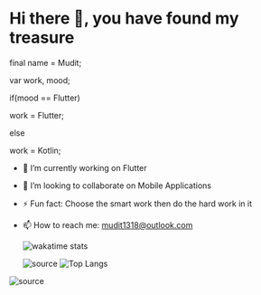 # Hi there 👋, you have found my treasure 

final name = Mudit;
                                                                        
var work, mood;

if(mood == Flutter)

work = Flutter;

else

work = Kotlin;



- 🔭 I’m currently working on Flutter
- 👯 I’m looking to collaborate on Mobile Applications
- ⚡ Fun fact: Choose the smart work then do the hard work in it
- 📫 How to reach me: mudit1318@outlook.com


 
 
    ![wakatime stats](https://github-readme-stats.vercel.app/api/wakatime?username=DeadLegend)
    
    


  
  ![source](  https://github-readme-stats.vercel.app/api?username=Deadlegend1321&&show_icons%22true&title_color%22ffffff&icon_color%22bb2acf&text_color%22daf7dc&bg_color%22151515)      ![Top Langs](https://github-readme-stats.vercel.app/api/top-langs/?username=Deadlegend1321)
  
  







![source](https://user-images.githubusercontent.com/51445048/95010274-8cd1c580-0645-11eb-87a7-3a13f14af549.gif)
<!--
**Deadlegend1321/Deadlegend1321** is a ✨ _special_ ✨ repository because its `README.md` (this file) appears on your GitHub profile.



- 🔭 I’m currently working on Flutter
- 🌱 I’m currently learning ...
- 👯 I’m looking to collaborate on ...
- 🤔 I’m looking for help with ...
- 💬 Ask me about ...
- 📫 How to reach me: ...
- 😄 Pronouns: ...
- ⚡ Fun fact: ...
-->
